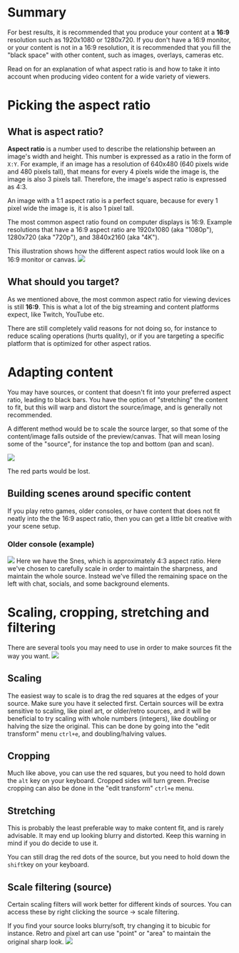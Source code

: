 # Summary

For best results, it is recommended that you produce your content at a **16:9** resolution such as 1920x1080 or 1280x720. 
If you don't have a 16:9 monitor, or your content is not in a 16:9 resolution, it is recommended that you fill the "black space" with other content, such as images, overlays, cameras etc.

Read on for an explanation of what aspect ratio is and how to take it into account when producing video content for a wide variety of viewers.

# Picking the aspect ratio

## What is aspect ratio?
**Aspect ratio** is a number used to describe the relationship between an image's width and height. 
This number is expressed as a ratio in the form of `X:Y`. 
For example, if an image has a resolution of 640x480 (640 pixels wide and 480 pixels tall), that means for every 4 pixels wide the image is, the image is also 3 pixels tall. Therefore, the image's aspect ratio is expressed as 4:3.

An image with a 1:1 aspect ratio is a perfect square, because for every 1 pixel wide the image is, it is also 1 pixel tall.

The most common aspect ratio found on computer displays is 16:9. Example resolutions that have a 16:9 aspect ratio are 1920x1080 (aka "1080p"), 1280x720 (aka "720p"), and 3840x2160 (aka "4K").

This illustration shows how the different aspect ratios would look like on a 16:9 monitor or canvas.
![](https://obsproject.com/media/pages/kb/understanding-aspect-ratio/fe73e721a3-1638295171/aspectratio_0-5x.png)

## What should you target?
As we mentioned above, the most common aspect ratio for viewing devices is still **16:9**.
This is what a lot of the big streaming and content platforms expect, like Twitch, YouTube etc.

There are still completely valid reasons for not doing so, for instance to reduce scaling operations (hurts quality), or if you are targeting a specific platform that is optimized for other aspect ratios.

# Adapting content
You may have sources, or content that doesn't fit into your preferred aspect ratio, leading to black bars. You have the option of "stretching" the content to fit, but this will warp and distort the source/image, and is generally not recommended.

A different method would be to scale the source larger, so that some of the content/image falls outside of the preview/canvas. That will mean losing some of the "source", for instance the top and bottom (pan and scan).

![](https://obsproject.com/media/pages/kb/understanding-aspect-ratio/49e17d716a-1638003520/pan-scan.jpg)

The red parts would be lost.

## Building scenes around specific content
If you play retro games, older consoles, or have content that does not fit neatly into the the 16:9 aspect ratio, then you can get a little bit creative with your scene setup.

### Older console (example)
![](https://obsproject.com/media/pages/kb/understanding-aspect-ratio/0c4445063c-1638005000/ar-example1.png)
Here we have the Snes, which is approximately 4:3 aspect ratio. Here we've chosen to carefully scale in order to maintain the sharpness, and maintain the whole source. Instead we've filled the remaining space on the left with chat, socials, and some background elements.

# Scaling, cropping, stretching and filtering
There are several tools you may need to use in order to make sources fit the way you want.
![](https://obsproject.com/media/pages/kb/understanding-aspect-ratio/6f3a8ab9d9-1638007061/kb-shortcuts.png)

## Scaling
The easiest way to scale is to drag the red squares at the edges of your source. Make sure you have it selected first.
Certain sources will be extra sensitive to scaling, like pixel art, or older/retro sources, and it will be beneficial to try scaling with whole numbers (integers), like doubling or halving the size the original. This can be done by going into the "edit transform" menu `ctrl+e`, and doubling/halving values.

## Cropping
Much like above, you can use the red squares, but you need to hold down the `alt` key on your keyboard.
Cropped sides will turn green. Precise cropping can also be done in the "edit transform" `ctrl+e` menu.

## Stretching
This is probably the least preferable way to make content fit, and is rarely advisable. It may end up looking blurry and distorted. Keep this warning in mind if you do decide to use it.

You can still drag the red dots of the source, but you need to hold down the `shift`key on your keyboard.

## Scale filtering (source)
Certain scaling filters will work better for different kinds of sources. You can access these by right clicking the source -> scale filtering.

If you find your source looks blurry/soft, try changing it to bicubic for instance. Retro and pixel art can use "point" or "area" to maintain the original sharp look.
![](https://obsproject.com/media/pages/kb/understanding-aspect-ratio/d8cdfc0f70-1638007340/scale-filtering.png)